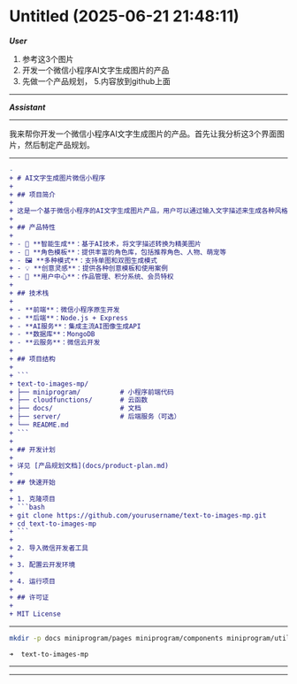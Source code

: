 <!-- Generated by SpecStory -->

# Untitled (2025-06-21 21:48:11)

_**User**_

1. 参考这3个图片
2. 开发一个微信小程序AI文字生成图片的产品
3. 先做一个产品规划，
5.内容放到github上面

---

_**Assistant**_



---

我来帮你开发一个微信小程序AI文字生成图片的产品。首先让我分析这3个界面图片，然后制定产品规划。

---

```diff
- 
+ # AI文字生成图片微信小程序
+ 
+ ## 项目简介
+ 
+ 这是一个基于微信小程序的AI文字生成图片产品，用户可以通过输入文字描述来生成各种风格的图片，支持单图和双图模式，提供丰富的角色模板和创意灵感。
+ 
+ ## 产品特性
+ 
+ - 🎨 **智能生成**：基于AI技术，将文字描述转换为精美图片
+ - 👥 **角色模板**：提供丰富的角色库，包括推荐角色、人物、萌宠等
+ - 🖼️ **多种模式**：支持单图和双图生成模式
+ - 💡 **创意灵感**：提供各种创意模板和使用案例
+ - 📱 **用户中心**：作品管理、积分系统、会员特权
+ 
+ ## 技术栈
+ 
+ - **前端**：微信小程序原生开发
+ - **后端**：Node.js + Express
+ - **AI服务**：集成主流AI图像生成API
+ - **数据库**：MongoDB
+ - **云服务**：微信云开发
+ 
+ ## 项目结构
+ 
+ ```
+ text-to-images-mp/
+ ├── miniprogram/          # 小程序前端代码
+ ├── cloudfunctions/       # 云函数
+ ├── docs/                 # 文档
+ ├── server/               # 后端服务（可选）
+ └── README.md
+ ```
+ 
+ ## 开发计划
+ 
+ 详见 [产品规划文档](docs/product-plan.md)
+ 
+ ## 快速开始
+ 
+ 1. 克隆项目
+ ```bash
+ git clone https://github.com/yourusername/text-to-images-mp.git
+ cd text-to-images-mp
+ ```
+ 
+ 2. 导入微信开发者工具
+ 
+ 3. 配置云开发环境
+ 
+ 4. 运行项目
+ 
+ ## 许可证
+ 
+ MIT License 
```

---

```bash
mkdir -p docs miniprogram/pages miniprogram/components miniprogram/utils miniprogram/images cloudfunctions server
```

```
➜  text-to-images-mp
```

---



---

